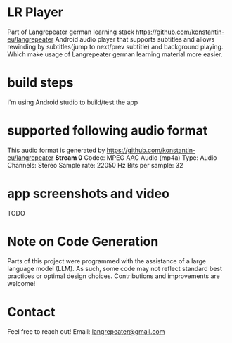 # LR Player
Part of Langrepeater german learning stack https://github.com/konstantin-eu/langrepeater
Android audio player that supports subtitles and allows rewinding by subtitles(jump to next/prev subtitle) and background playing. Which make usage of Langrepeater german learning material more easier. 
# build steps
I'm using Android studio to build/test the app

# supported following audio format
This audio format is generated by https://github.com/konstantin-eu/langrepeater
**Stream 0**
Codec: MPEG AAC Audio (mp4a)
Type: Audio
Channels: Stereo
Sample rate: 22050 Hz
Bits per sample: 32

# app screenshots and video
TODO

# Note on Code Generation
Parts of this project were programmed with the assistance of a large language model (LLM).
As such, some code may not reflect standard best practices or optimal design choices.
Contributions and improvements are welcome!

# Contact
Feel free to reach out!
Email: [langrepeater@gmail.com](mailto:langrepeater@gmail.com)